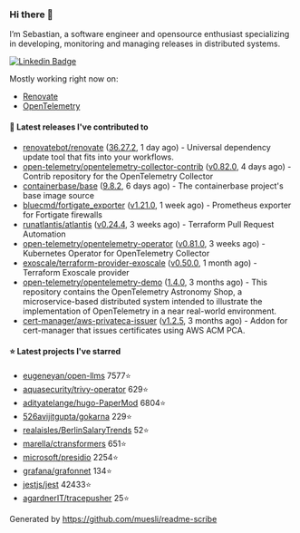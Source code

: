 ### Hi there 👋

I’m Sebastian, a software engineer and opensource enthusiast specializing in developing, monitoring and managing releases in distributed systems.

[![Linkedin Badge](https://img.shields.io/badge/-LinkedIn-blue?style=flat&logo=Linkedin&logoColor=white&link=https://www.linkedin.com/in/sebastian-poxhofer/)](https://www.linkedin.com/in/sebastian-poxhofer/)

Mostly working right now on:
- [Renovate](https://github.com/renovatebot/renovate)
- [OpenTelemetry](https://github.com/open-telemetry)



#### 🚀 Latest releases I've contributed to

- [renovatebot/renovate](https://github.com/renovatebot/renovate) ([36.27.2](https://github.com/renovatebot/renovate/releases/tag/36.27.2), 1 day ago) - Universal dependency update tool that fits into your workflows.
- [open-telemetry/opentelemetry-collector-contrib](https://github.com/open-telemetry/opentelemetry-collector-contrib) ([v0.82.0](https://github.com/open-telemetry/opentelemetry-collector-contrib/releases/tag/v0.82.0), 4 days ago) - Contrib repository for the OpenTelemetry Collector
- [containerbase/base](https://github.com/containerbase/base) ([9.8.2](https://github.com/containerbase/base/releases/tag/9.8.2), 6 days ago) - The containerbase project&#39;s base image source
- [bluecmd/fortigate_exporter](https://github.com/bluecmd/fortigate_exporter) ([v1.21.0](https://github.com/bluecmd/fortigate_exporter/releases/tag/v1.21.0), 1 week ago) - Prometheus exporter for Fortigate firewalls
- [runatlantis/atlantis](https://github.com/runatlantis/atlantis) ([v0.24.4](https://github.com/runatlantis/atlantis/releases/tag/v0.24.4), 3 weeks ago) - Terraform Pull Request Automation
- [open-telemetry/opentelemetry-operator](https://github.com/open-telemetry/opentelemetry-operator) ([v0.81.0](https://github.com/open-telemetry/opentelemetry-operator/releases/tag/v0.81.0), 3 weeks ago) - Kubernetes Operator for OpenTelemetry Collector
- [exoscale/terraform-provider-exoscale](https://github.com/exoscale/terraform-provider-exoscale) ([v0.50.0](https://github.com/exoscale/terraform-provider-exoscale/releases/tag/v0.50.0), 1 month ago) - Terraform Exoscale provider
- [open-telemetry/opentelemetry-demo](https://github.com/open-telemetry/opentelemetry-demo) ([1.4.0](https://github.com/open-telemetry/opentelemetry-demo/releases/tag/1.4.0), 3 months ago) - This repository contains the OpenTelemetry Astronomy Shop, a microservice-based distributed system intended to illustrate the implementation of OpenTelemetry in a near real-world environment.
- [cert-manager/aws-privateca-issuer](https://github.com/cert-manager/aws-privateca-issuer) ([v1.2.5](https://github.com/cert-manager/aws-privateca-issuer/releases/tag/v1.2.5), 3 months ago) - Addon for cert-manager that issues certificates using AWS ACM PCA.

#### ⭐ Latest projects I've starred

- [eugeneyan/open-llms](https://github.com/eugeneyan/open-llms) 7577⭐
- [aquasecurity/trivy-operator](https://github.com/aquasecurity/trivy-operator) 629⭐
- [adityatelange/hugo-PaperMod](https://github.com/adityatelange/hugo-PaperMod) 6804⭐
- [526avijitgupta/gokarna](https://github.com/526avijitgupta/gokarna) 229⭐
- [realaisles/BerlinSalaryTrends](https://github.com/realaisles/BerlinSalaryTrends) 52⭐
- [marella/ctransformers](https://github.com/marella/ctransformers) 651⭐
- [microsoft/presidio](https://github.com/microsoft/presidio) 2254⭐
- [grafana/grafonnet](https://github.com/grafana/grafonnet) 134⭐
- [jestjs/jest](https://github.com/jestjs/jest) 42433⭐
- [agardnerIT/tracepusher](https://github.com/agardnerIT/tracepusher) 25⭐



Generated by https://github.com/muesli/readme-scribe
